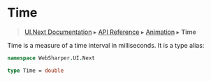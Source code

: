 # Time
> [UI.Next Documentation](UINext.md) ▸ [API Reference](UINext-API.md) ▸ [Animation](UINext-Animation.md) ▸ **Time**

Time is a measure of a time interval in milliseconds.  It is a type alias:

```fsharp
namespace WebSharper.UI.Next

type Time = double
```
